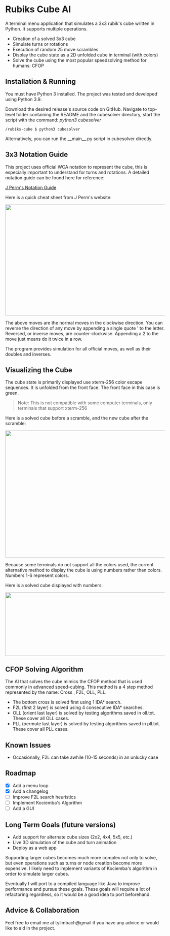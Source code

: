 # Rubiks Cube AI
A terminal menu application that simulates a 3x3 rubik's cube written in Python. It supports multiple operations.

- Creation of a solved 3x3 cube
- Simulate turns or rotations
- Execution of random 25 move scrambles
- Display the cube state as a 2D unfolded cube in terminal (with colors)
- Solve the cube using the most popular speedsolving method for humans: CFOP

## Installation & Running
You must have Python 3 installed. The project was tested and developed using Python 3.9.

Download the desired release's source code on GitHub. Navigate to top-level folder containing the README and the cubesolver directory, start the script with
the command: _python3 cubesolver_
```shell
/rubiks-cube $ python3 cubesolver
```
Alternatively, you can run the \_\_main\_\_.py script in cubesolver directly.

## 3x3 Notation Guide
This project uses official WCA notation to represent the cube, this is especially important to understand for turns and rotations. A detailed notation guide can be found here for reference:

[J Perm's Notation Guide](https://jperm.net/3x3/moves)

Here is a quick cheat sheet from J Perm's website:

<img src="https://jperm.net/images/notation.png" width="700" height="350">

The above moves are the normal moves in the clockwise direction. You can reverse the direction of any move by appending a single quote ' to the letter. Reversed, or inverse moves, are counter-clockwise. Appending a 2 to the move just means do it twice in a row.

The program provides simulation for all official moves, as well as their doubles and inverses.

## Visualizing the Cube
The cube state is primarily displayed use xterm-256 color escape sequences. It is unfolded from the front face. The front face in this case is green.
> Note: This is not compatible with some computer terminals, only terminals that support xterm-256

Here is a solved cube before a scramble, and the new cube after the scramble:

<img src="https://user-images.githubusercontent.com/63261198/141620907-188bdb3a-824e-4859-924f-80ed26da9f98.png" width="700" height="400">


Because some terminals do not support all the colors used, the current alternative method to display the cube is using numbers rather than colors. Numbers 1-6 represent colors.

Here is a solved cube displayed with numbers:

<img src="https://user-images.githubusercontent.com/63261198/138527688-b586fcb1-effb-4cef-8ce4-321b00a14c7d.png" width="700" height="200">

## CFOP Solving Algorithm
The AI that solves the cube mimics the CFOP method that is used commonly in advanced speed-cubing. This method is a 4 step method represented by the name: Cross , F2L, OLL, PLL. 

- The bottom cross is solved first using 1 IDA* search.
- F2L (first 2 layer) is solved using 4 consecutive IDA* searches.
- OLL (orient last layer) is solved by testing algorithms saved in oll.txt. These cover all OLL cases.
- PLL (permute last layer) is solved by testing algorithms saved in pll.txt. These cover all PLL cases.

## Known Issues
- Occasionally, F2L can take awhile (10-15 seconds) in an unlucky case

## Roadmap
- [x] Add a menu loop
- [x] Add a changelog
- [ ] Improve F2L search heuristics
- [ ] Implement Kociemba's Algorithm
- [ ] Add a GUI

## Long Term Goals (future versions)

- Add support for alternate cube sizes (2x2, 4x4, 5x5, etc.)
- Live 3D simulation of the cube and turn animation
- Deploy as a web app

Supporting larger cubes becomes much more complex not only to solve, but even operations such as turns or node creation
become more expensive. I likely need to implement variants of Kociemba's algorithm in order to simulate larger cubes.

Eventually I will port to a compiled language like Java to improve performance and pursue these goals. These goals 
will require a lot of refactoring regardless, so it would be a good idea to port beforehand.
## Advice & Collaboration
Feel free to email me at tylimbach@gmail if you have any advice or would like to aid in the project.



